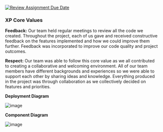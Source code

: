 [![Review Assignment Due Date](https://classroom.github.com/assets/deadline-readme-button-22041afd0340ce965d47ae6ef1cefeee28c7c493a6346c4f15d667ab976d596c.svg)](https://classroom.github.com/a/nqsiO_r4)

### XP Core Values
**Feedback:**
Our team held regular meetings to review all the code we created. Throughout the project, each of us gave and received constructive feedback on the features implemented and how we could improve them further. Feedback was incorporated to improve our code quality and project outcomes.

**Respect:**
Our team was able to follow this core value as we all contributed to creating a collaborative and welcoming environment. All of our team members have different backgrounds and experiences so we were able to support each other by sharing ideas and knowledge. Everything produced in the project was through collaboration as we collectively decided on features and priorities.

**Deployment Diagram**

![image](https://github.com/user-attachments/assets/d7c9478f-9205-497d-bef9-091ff2e9f485)

**Component Diagram**

![image](https://github.com/user-attachments/assets/de88258e-0193-40b4-96fa-75495f29b2b0)


